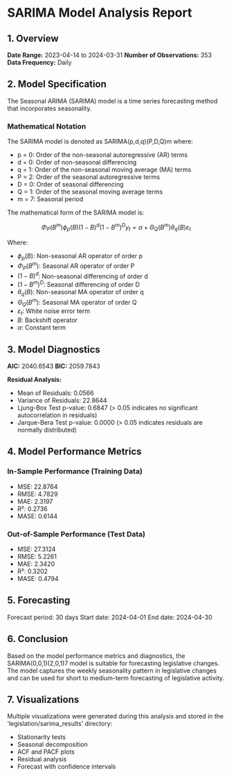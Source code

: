 # SARIMA Model Analysis Report

## 1. Overview

**Date Range:** 2023-04-14 to 2024-03-31
**Number of Observations:** 353
**Data Frequency:** Daily

## 2. Model Specification

The Seasonal ARIMA (SARIMA) model is a time series forecasting method that incorporates seasonality. 

### Mathematical Notation

The SARIMA model is denoted as SARIMA(p,d,q)(P,D,Q)m where:
- p = 0: Order of the non-seasonal autoregressive (AR) terms
- d = 0: Order of non-seasonal differencing
- q = 1: Order of the non-seasonal moving average (MA) terms
- P = 2: Order of the seasonal autoregressive terms
- D = 0: Order of seasonal differencing
- Q = 1: Order of the seasonal moving average terms
- m = 7: Seasonal period

The mathematical form of the SARIMA model is:

$$\Phi_P(B^m)\phi_p(B)(1-B)^d(1-B^m)^D y_t = \alpha + \Theta_Q(B^m)\theta_q(B)\varepsilon_t$$

Where:
- $\phi_p(B)$: Non-seasonal AR operator of order p
- $\Phi_P(B^m)$: Seasonal AR operator of order P
- $(1-B)^d$: Non-seasonal differencing of order d
- $(1-B^m)^D$: Seasonal differencing of order D
- $\theta_q(B)$: Non-seasonal MA operator of order q
- $\Theta_Q(B^m)$: Seasonal MA operator of order Q
- $\varepsilon_t$: White noise error term
- $B$: Backshift operator
- $\alpha$: Constant term

## 3. Model Diagnostics

**AIC:** 2040.6543
**BIC:** 2059.7843

**Residual Analysis:**
- Mean of Residuals: 0.0566
- Variance of Residuals: 22.8644
- Ljung-Box Test p-value: 0.6847 (> 0.05 indicates no significant autocorrelation in residuals)
- Jarque-Bera Test p-value: 0.0000 (> 0.05 indicates residuals are normally distributed)

## 4. Model Performance Metrics

### In-Sample Performance (Training Data)
- MSE: 22.8764
- RMSE: 4.7829
- MAE: 2.3197
- R²: 0.2736
- MASE: 0.6144

### Out-of-Sample Performance (Test Data)
- MSE: 27.3124
- RMSE: 5.2261
- MAE: 2.3420
- R²: 0.3202
- MASE: 0.4794

## 5. Forecasting

Forecast period: 30 days
Start date: 2024-04-01
End date: 2024-04-30

## 6. Conclusion

Based on the model performance metrics and diagnostics, the SARIMA(0,0,1)(2,0,1)7 model is suitable for forecasting legislative changes. The model captures the weekly seasonality pattern in legislative changes and can be used for short to medium-term forecasting of legislative activity.

## 7. Visualizations

Multiple visualizations were generated during this analysis and stored in the 'legislation/sarima_results' directory:
- Stationarity tests
- Seasonal decomposition
- ACF and PACF plots
- Residual analysis
- Forecast with confidence intervals
